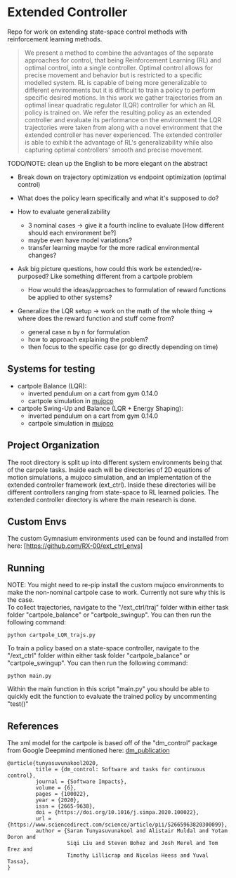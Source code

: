 # Extended Controller
Repo for work on extending state-space control methods with reinforcement learning methods.
> We present a method to combine the advantages of the separate approaches for control, that being Reinforcement Learning (RL) and optimal control, into a single controller. Optimal control allows for precise movement and behavior but is restricted to a specific modelled system. RL is capable of being more generalizable to different environments but it is difficult to train a policy to perform specific desired motions. In this work we gather trajectories from an optimal linear quadratic regulator (LQR) controller for which an RL policy is trained on. We refer the resulting policy as an extended controller and evaluate its performance on the environment the LQR trajectories were taken from along with a novel environment that the extended controller has never experienced. The extended controller is able to exhibit the advantage of RL's generalizability while also capturing optimal controllers' smooth and precise movement.

TODO/NOTE: clean up the English to be more elegant on the abstract

- Break down on trajectory optimization vs endpoint optimization (optimal control)
- What does the policy learn specifically and what it's supposed to do?
- How to evaluate generalizability
  - 3 nominal cases -> give it a fourth incline to evaluate [How different  should each environment be?]
  - maybe even have model variations?
  - transfer learning maybe for the more radical environmental changes?

- Ask big picture questions, how could this work be extended/re-purposed? Like something different from a cartpole problem
  - How would the ideas/approaches to formulation of reward functions be applied to other systems?

- Generalize the LQR setup -> work on the math of the whole thing -> where does the reward function and stuff come from?
  - general case n by n for formulation
  - how to approach explaining the problem?
  - then focus to the specific case (or go directly depending on time) 


## Systems for testing
- cartpole Balance (LQR):
    - inverted pendulum on a cart from gym 0.14.0
    - cartpole simulation in [mujoco]
- cartpole Swing-Up and Balance (LQR + Energy Shaping): 
    - inverted pendulum on a cart from gym 0.14.0
    - cartpole simulation in [mujoco]

## Project Organization
The root directory is split up into different system environments being that of the carpole tasks. Inside each will be directories of 2D equations of motion simulations, a mujoco simulation, and an implementation of the extended controller framework (ext_ctrl). Inside these directories will be different controllers ranging from state-space to RL learned policies. The extended controller directory is where the main research is done.

## Custom Envs
The custom Gymnasium environments used can be found and installed from here: [https://github.com/RX-00/ext_ctrl_envs]

## Running
NOTE: You might need to re-pip install the custom mujoco environments to make the non-nominal cartpole case to work. Currently not sure why this is the case.
\
To collect trajectories, navigate to the "/ext_ctrl/traj" folder within either task folder "cartpole_balance" or "cartpole_swingup". You can then run the following command:
```
python cartpole_LQR_trajs.py
```
To train a policy based on a state-space controller, navigate to the "/ext_ctrl" folder within either task folder "cartpole_balance" or "cartpole_swingup". You can then run the following command:
```
python main.py
```
Within the main function in this script "main.py" you should be able to quickly edit the function to evaluate the trained policy by uncommenting "test()"

## References
The xml model for the cartpole is based off of the "dm_control" package from Google Deepmind mentioned here: [dm_publication]
```
@article{tunyasuvunakool2020,
         title = {dm_control: Software and tasks for continuous control},
         journal = {Software Impacts},
         volume = {6},
         pages = {100022},
         year = {2020},
         issn = {2665-9638},
         doi = {https://doi.org/10.1016/j.simpa.2020.100022},
         url = {https://www.sciencedirect.com/science/article/pii/S2665963820300099},
         author = {Saran Tunyasuvunakool and Alistair Muldal and Yotam Doron and
                   Siqi Liu and Steven Bohez and Josh Merel and Tom Erez and
                   Timothy Lillicrap and Nicolas Heess and Yuval Tassa},
}
```



[mujoco]: https://mujoco.org/
[dm_publication]: https://doi.org/10.1016/j.simpa.2020.100022
